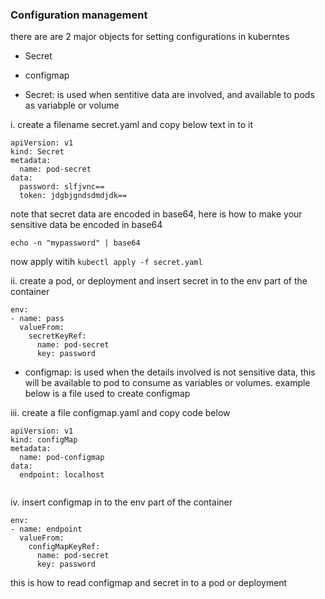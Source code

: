 ### Configuration management
there are are 2 major objects for setting configurations in kuberntes
- Secret
- configmap

- Secret: is used when sentitive data are involved, and available
to pods as variabple or volume

i. create a filename secret.yaml and copy below text in to it

```
apiVersion: v1
kind: Secret
metadata:
  name: pod-secret
data: 
  password: slfjvnc==
  token: jdgbjgndsdmdjdk==

```

note that secret data are encoded in base64, here is how to 
make your sensitive data be encoded in base64

` echo -n "mypassword" | base64 `

now apply witih `kubectl apply -f secret.yaml`

ii. create a pod, or deployment and insert secret in to the env part
of the container

```
env: 
- name: pass
  valueFrom:
    secretKeyRef:
      name: pod-secret
      key: password
```


- configmap: is used when the details involved is not sensitive data, 
this will be available to pod to consume as variables or volumes.
example below is a file used to create configmap

iii. create a file configmap.yaml and copy code below

```
apiVersion: v1
kind: configMap
metadata:
  name: pod-configmap
data: 
  endpoint: localhost
  

```

iv. insert configmap in to the env part of the container

```
env: 
- name: endpoint
  valueFrom:
    configMapKeyRef:
      name: pod-secret
      key: password

```

this is how to read configmap and secret in to a pod or deployment